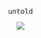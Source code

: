 

<p align="center">
  <br>
  <samp>
    untold
 </p>
  
<p align="center"><img align="center" src="https://github-readme-stats.vercel.app/api/top-langs/?username=enforcd&theme=dark&layout=compact" /> <br />



<br />
